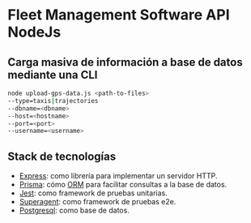 # Fleet Management Software API NodeJs

## Carga masiva de información a base de datos mediante una CLI

  ```bash
  node upload-gps-data.js <path-to-files>
  --type=taxis|trajectories
  --dbname=<dbname>
  --host=<hostname>
  --port=<port>
  --username=<username>
  ```


## Stack de tecnologías

* [Express](https://expressjs.com/en/starter/hello-world.html):
  como librería para implementar un servidor HTTP.
* [Prisma](https://www.prisma.io/): cómo
  [ORM](https://en.wikipedia.org/wiki/Object%E2%80%93relational_mapping)
  para facilitar consultas a la base de datos.
* [Jest](https://jestjs.io/): como framework de pruebas unitarias.
* [Superagent](https://www.npmjs.com/package/superagent): como
  framework de pruebas e2e.
* [Postgresql](https://www.postgresql.org/): como base de datos.
